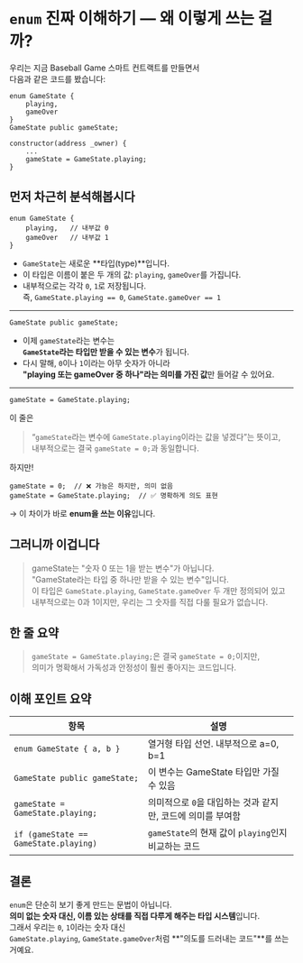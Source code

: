 # `enum` 진짜 이해하기 — 왜 이렇게 쓰는 걸까?

우리는 지금 Baseball Game 스마트 컨트랙트를 만들면서  
다음과 같은 코드를 봤습니다:

```solidity
enum GameState {
    playing,
    gameOver
}
GameState public gameState;

constructor(address _owner) {
    ...
    gameState = GameState.playing;
}
```

## 먼저 차근히 분석해봅시다

```solidity
enum GameState {
    playing,   // 내부값 0
    gameOver   // 내부값 1
}
```

- `GameState`는 새로운 **타입(type)**입니다.
- 이 타입은 이름이 붙은 두 개의 값: `playing`, `gameOver`를 가집니다.
- 내부적으로는 각각 `0`, `1`로 저장됩니다.  
  즉, `GameState.playing == 0`, `GameState.gameOver == 1`

---

```solidity
GameState public gameState;
```

- 이제 `gameState`라는 변수는  
  **`GameState`라는 타입만 받을 수 있는 변수**가 됩니다.
- 다시 말해, `0`이나 `1`이라는 아무 숫자가 아니라  
  **"playing 또는 gameOver 중 하나"라는 의미를 가진 값**만 들어갈 수 있어요.

---

```solidity
gameState = GameState.playing;
```

이 줄은

> “`gameState`라는 변수에 `GameState.playing`이라는 값을 넣겠다”는 뜻이고,  
> 내부적으로는 결국 `gameState = 0;`과 동일합니다.

하지만!

```solidity
gameState = 0;  // ❌ 가능은 하지만, 의미 없음
gameState = GameState.playing;  // ✅ 명확하게 의도 표현
```

→ 이 차이가 바로 **enum을 쓰는 이유**입니다.

## 그러니까 이겁니다

> gameState는 "숫자 0 또는 1을 받는 변수"가 아닙니다.  
> "GameState라는 타입 중 하나만 받을 수 있는 변수"입니다.  
> 이 타입은 `GameState.playing`, `GameState.gameOver` 두 개만 정의되어 있고  
> 내부적으로는 0과 1이지만, 우리는 그 숫자를 직접 다룰 필요가 없습니다.

## 한 줄 요약

> `gameState = GameState.playing;`은 결국 `gameState = 0;`이지만,  
> 의미가 명확해서 가독성과 안정성이 훨씬 좋아지는 코드입니다.

## 이해 포인트 요약

| 항목                                  | 설명                                                        |
| ------------------------------------- | ----------------------------------------------------------- |
| `enum GameState { a, b }`             | 열거형 타입 선언. 내부적으로 a=0, b=1                       |
| `GameState public gameState;`         | 이 변수는 GameState 타입만 가질 수 있음                     |
| `gameState = GameState.playing;`      | 의미적으로 `0`을 대입하는 것과 같지만, 코드에 의미를 부여함 |
| `if (gameState == GameState.playing)` | `gameState`의 현재 값이 `playing`인지 비교하는 코드         |

## 결론

`enum`은 단순히 보기 좋게 만드는 문법이 아닙니다.  
**의미 없는 숫자 대신, 이름 있는 상태를 직접 다루게 해주는 타입 시스템**입니다.  
그래서 우리는 `0`, `1`이라는 숫자 대신  
`GameState.playing`, `GameState.gameOver`처럼 **"의도를 드러내는 코드"**를 쓰는 거예요.
